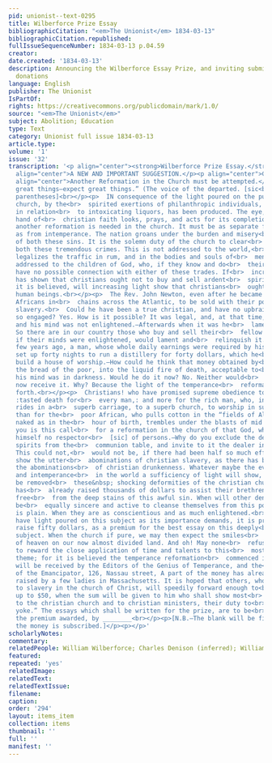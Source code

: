 ```yaml
---
pid: unionist--text-0295
title: Wilberforce Prize Essay
bibliographicCitation: "<em>The Unionist</em> 1834-03-13"
bibliographicCitation.republished: 
fullIssueSequenceNumber: 1834-03-13 p.04.59
creator: 
date.created: '1834-03-13'
description: Announcing the Wilberforce Essay Prize, and inviting submissions and
  donations
language: English
publisher: The Unionist
IsPartOf: 
rights: https://creativecommons.org/publicdomain/mark/1.0/
source: "<em>The Unionist</em>"
subject: Abolition; Education
type: Text
category: Unionist full issue 1834-03-13
article.type: 
volume: '1'
issue: '32'
transcription: '<p align="center"><strong>Wilberforce Prize Essay.</strong></p><p
  align="center">A NEW AND IMPORTANT SUGGESTION.</p><p align="center">CHRISTIAN SLAVERY.</p><p
  align="center">Another Reformation in the Church must be attempted.</p><p align="center">  “Attempt
  great things—expect great things.” (The voice of the departed. [sic<br>  no close
  parentheses]<br></p><p>  IN consequence of the light poured on the public, and the
  church, by the<br>  spirited exertions of philanthropic individuals, a great change,
  in relation<br>  to intoxicating liquors, has been produced. The eye, heart, and
  hand of<br>  christian faith looks, prays, and acts for its completion.<br></p><p>  But
  another reformation is needed in the church. It must be as separate from<br>  slavery,
  as from intemperance. The nation groans under the burden and misery<br>  and guilt
  of both these sins. It is the solemn duty of the church to clear<br>  itself from
  both these tremendous crimes. This is not addressed to the world,<br>  for the world
  legalizes the traffic in rum, and in the bodies and souls of<br>  men. But it is
  addressed to the children of God, who, if they know and do<br>  their duty, can
  have no possible connection with either of these trades. If<br>  increasing light
  has shown that christians ought not to buy and sell ardent<br>  spirits, much more
  it is believed, will increasing light show that christians<br>  ought not to buy
  human beings.<br></p><p>  The Rev. John Newton, even after he became pious, transported
  Africans in<br>  chains across the Atlantic, to be sold with their posterity into
  slavery.<br>  Could he have been a true christian, and have no upbraidings of conscience<br>  while
  so engaged? Yes. How is it possible? It was legal, and, at that time,<br>  honorable,
  and his mind was not enlightened.—Afterwards when it was he<br>  lamented his error.
  So there are in our country those who buy and sell their<br>  fellow beings, who,
  if their minds were enlightened, would lament and<br>  relinquish it.<br></p><p>  A
  few years ago, a man, whose whole daily earnings were required by his<br>  family,
  set up forty nights to run a distillery for forty dollars, which he<br>  gave to
  build a house of worship.—How could he think that money obtained by<br>  changing
  the bread of the poor, into the liquid fire of death, acceptable to<br>  God? Because
  his mind was in darkness. Would he do it now? No. Neither would<br>  the church
  now receive it. Why? Because the light of the temperance<br>  reformation has burst
  forth.<br></p><p>  Christians! who have promised supreme obedience to Him, that
  :tasted death for<br>  every man,: and more for the rich man, who, in a superb dress,
  rides in a<br>  superb carriage, to a superb church, to worship in superb style,
  than for the<br>  poor African, who pulls cotton in the “fields of Alabama, and
  naked as in the<br>  hour of birth, trembles under the blasts of mid winter”—on
  you is this call<br>  for a reformation in the church of that God, who declares
  himself no respector<br>  [sic] of persons.—Why do you exclude the dealer in ardent
  spirits from the<br>  communion table, and invite to it the dealer in human flesh?
  This could not,<br>  would not be, if there had been half so much effort made to
  show the utter<br>  abominations of christian slavery, as there has been to show
  the abominations<br>  of christian drunkenness. Whatever maybe the event of slavery
  and intemperance<br>  in the world a sufficiency of light will show, and cause to
  be removed<br>  these&nbsp; shocking deformities of the christian church. One denomination
  has<br>  already raised thousands of dollars to assist their brethren in becoming
  free<br>  from the deep stains of this awful sin. When will other denominations
  be<br>  equally sincere and active to cleanse themselves from this pollution? The<br>  answer
  is plain. When they are as conscientious and as much enlightened.<br></p><p>  To
  have light poured on this subject as its importance demands, it is proposed<br>  to
  raise fifty dollars, as a premium for the best essay on this deeply<br>  interesting
  subject. When the church if pure, we may then expect the smiles<br>  and approbation
  of heaven on our now almost divided land. And oh! May none<br>  refuse their mite
  to reward the close application of time and talents to this<br>  most vitally important
  theme; for it is believed the temperance reformation<br>  commenced in this way.<br></p><p>  Donations
  will be received by the Editors of the Genius of Temperance, and the<br>  Editor
  of the Emancipator, 126, Nassau street, A part of the money has already<br>  been
  raised by a few ladies in Massachusetts. It is hoped that others, who are<br>  opposed
  to slavery in the church of Christ, will speedily forward enough to<br>  make it
  up to $50, when the sum will be given to him who shall show most<br>  conclusively
  to the christian church and to christian ministers, their duty to<br>  “Break every
  yoke.” The essays which shall be written for the prize, are to be<br>  judged, and
  the premium awarded, by ________<br></p><p>[N.B.—The blank will be filled, when
  the money is subscribed.]</p><p></p>'
scholarlyNotes: 
commentary: 
relatedPeople: William Wilberforce; Charles Denison (inferred); William Goodell (inferred)
featured: 
repeated: 'yes'
relatedImage: 
relatedText: 
relatedTextIssue: 
filename: 
caption: 
order: '294'
layout: items_item
collection: items
thumbnail: ''
full: ''
manifest: ''
---
```

